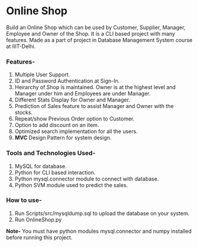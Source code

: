 # Online Shop

Build an Online Shop which can be used by Customer, Supplier, Manager, Employee and Owner of the Shop. It is a CLI based project with many features.
Made as a part of project in Database Management System course at IIIT-Delhi.

### Features-
1. Multiple User Support.
2. ID and Password Authentication at Sign-In.
3. Heirarchy of Shop is maintained. Owner is at the highest level and Manager under him and Employees are under Manager.
4. Different Stats Display for Owner and Manager.
5. Prediction of Sales feature to assist Manager and Owner with the stocks.
6. Repeat/show Previous Order option to Customer.
7. Option to add discount on an item.
8. Optimized search implementation for all the users.
9. **MVC** Design Pattern for system design.

### Tools and Technologies Used-
1. MySQL for database.
2. Python for CLI based interaction.
3. Python mysql.connector module to connect with database.
4. Python SVM module used to predict the sales.

### How to use-
1. Run Scripts/src/mysqldump.sql to upload the database on your system.
2. Run OnlineShop.py

**Note-** You must have python modules mysql.connector and numpy installed before running this project.
